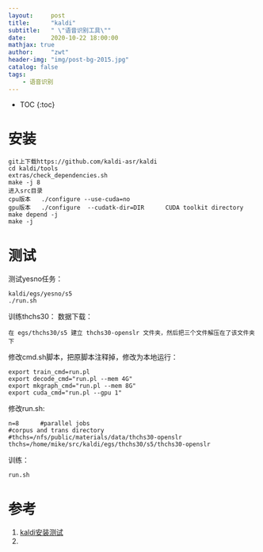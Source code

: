 ```yaml
---
layout:     post
title:      "kaldi"
subtitle:   " \"语音识别工具\""
date:       2020-10-22 18:00:00
mathjax: true
author:     "zwt"
header-img: "img/post-bg-2015.jpg"
catalog: false
tags:
    - 语音识别
---
```

* TOC
{:toc}

# 安装

```
git上下载https://github.com/kaldi-asr/kaldi
cd kaldi/tools
extras/check_dependencies.sh
make -j 8
进入src目录
cpu版本   ./configure --use-cuda=no
gpu版本   ./configure  --cudatk-dir=DIR      CUDA toolkit directory
make depend -j
make -j
```
# 测试

测试yesno任务：
```
kaldi/egs/yesno/s5
./run.sh
```

训练thchs30：
数据下载：
```
在 egs/thchs30/s5 建立 thchs30-openslr 文件夹，然后把三个文件解压在了该文件夹下
```
修改cmd.sh脚本，把原脚本注释掉，修改为本地运行：
```
export train_cmd=run.pl
export decode_cmd="run.pl --mem 4G"
export mkgraph_cmd="run.pl --mem 8G"
export cuda_cmd="run.pl --gpu 1"
```
修改run.sh:
```
n=8      #parallel jobs
#corpus and trans directory
#thchs=/nfs/public/materials/data/thchs30-openslr
thchs=/home/mike/src/kaldi/egs/thchs30/s5/thchs30-openslr
```
训练：
```
run.sh
```

# 参考

1. [kaldi安装测试](https://github.com/mike-zhang/mikeBlogEssays/blob/master/2019/20191022_kaldi%E4%BD%BF%E7%94%A8thchs30%E6%95%B0%E6%8D%AE%E8%BF%9B%E8%A1%8C%E8%AE%AD%E7%BB%83%E5%B9%B6%E6%89%A7%E8%A1%8C%E8%AF%86%E5%88%AB%E6%93%8D%E4%BD%9C.rst)
2. 